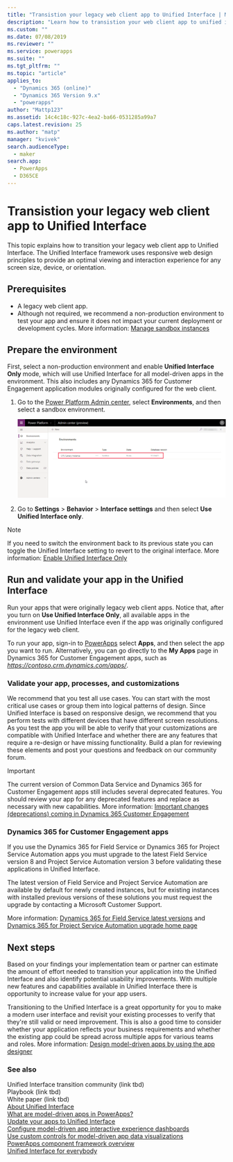 ```yaml
---
title: "Transistion your legacy web client app to Unified Interface | MicrosoftDocs"
description: "Learn how to transistion your web client app to unified interface"
ms.custom: ""
ms.date: 07/08/2019
ms.reviewer: ""
ms.service: powerapps
ms.suite: ""
ms.tgt_pltfrm: ""
ms.topic: "article"
applies_to: 
  - "Dynamics 365 (online)"
  - "Dynamics 365 Version 9.x"
  - "powerapps"
author: "Mattp123"
ms.assetid: 14c4c18c-927c-4ea2-ba66-0531285a99a7
caps.latest.revision: 25
ms.author: "matp"
manager: "kvivek"
search.audienceType: 
  - maker
search.app: 
  - PowerApps
  - D365CE
---
```

# Transistion your legacy web client app to Unified Interface

This topic explains how to transition your legacy web client app to Unified Interface. The Unified Interface framework uses responsive web design principles to provide an optimal viewing and interaction experience for any screen size, device, or orientation. 

## Prerequisites
- A legacy web client app. 
- Although not required, we recommend a non-production environment to test your app and ensure it does not impact your current deployment or development cycles. More information: [Manage sandbox instances](/dynamics365/customer-engagement/admin/manage-sandbox-instances)

## Prepare the environment
First, select a non-production environment and enable **Unified Interface Only** mode, which will use Unified Interface for all model-driven apps in the environment. This also includes any Dynamics 365 for Customer Engagement application modules originally configured for the web client.

1. Go to the [Power Platform Admin center](https://admin.powerplatform.microsoft.com/), select **Environments**, and then select a sandbox environment. 

    ![Select a sandbox environment](media/select-sandbox-environment.png)

2. Go to **Settings** > **Behavior** > **Interface settings** and then select **Use Unified Interface only**.

> [!NOTE]
> If you need to switch the environment back to its previous state you can toggle the Unified Interface setting to revert to the original interface. More information: [Enable Unified Interface Only](/dynamics365/customer-engagement/admin/enable-unified-interface-only)


## Run and validate your app in the Unified Interface
Run your apps that were originally legacy web client apps. Notice that, after you turn on **Use Unified Interface Only**, all available apps in the environment use Unified Interface even if the app was originally configured for the legacy web client.

To run your app, sign-in to [PowerApps](https://web.powerapps.com/?utm_source=padocs&utm_medium=linkinadoc&utm_campaign=referralsfromdoc) select **Apps**, and then select the app you want to run. Alternatively, you can go directly to the **My Apps** page in Dynamics 365 for Customer Engagement apps, such as *https://contoso.crm.dynamics.com/apps/*.

### Validate your app, processes, and customizations 
We recommend that you test all use cases. You can start with the most critical use cases or group them into logical patterns of design. Since Unified Interface is based on responsive design, we recommend that you perform tests with different devices that have different screen resolutions. As you test the app you will be able to verify that your customizations are compatible with Unified Interface and whether there are any features that require a re-design or have missing functionality. Build a plan for reviewing these elements and post your questions and feedback on our community forum. <!-- Link tbd -->

> [!IMPORTANT]
> The current version of Common Data Service and Dynamics 365 for Customer Engagement apps still includes several deprecated features. You should review your app for any deprecated features and replace as necessary with new capabilities. More information: [Important changes (deprecations) coming in Dynamics 365 Customer Engagement](/dynamics365/get-started/whats-new/customer-engagement/important-changes-coming)

### Dynamics 365 for Customer Engagement apps
If you use the Dynamics 365 for Field Service or Dynamics 365 for Project Service Automation apps you must upgrade to the latest Field Service version 8 and Project Service Automation version 3 before validating these applications in Unified Interface.

The latest version of Field Service and Project Service Automation are available by default for newly created instances, but for existing instances with installed previous versions of these solutions you must request the upgrade by contacting a Microsoft Customer Support.

More information: [Dynamics 365 for Field Service latest versions](/dynamics365/field-service/version-history#latest-versions) and  [Dynamics 365 for Project Service Automation upgrade home page](/dynamics365/customer-engagement/project-service/upgrade-psa-home-page)

## Next steps
Based on your findings your implementation team or partner can estimate the amount of effort needed to transition your application into the Unified Interface and also identify potential usability improvements. With multiple new features and capabilities available in Unified Interface there is opportunity to increase value for your app users. 

Transitioning to the Unified Interface is a great opportunity for you to make a modern user interface and revisit your existing processes to verify that they're still valid or need improvement. This is also a good time to consider whether your application reflects your business requirements and whether the existing app could be spread across multiple apps for various teams and roles.
More information: [Design model-driven apps by using the app designer](design-custom-business-apps-using-app-designer.md)  

### See also
Unified Interface transition community (link tbd) <br />
Playbook (link tbd) <br />
White paper (link tbd) <br />
[About Unified Interface](/dynamics365/customer-engagement/admin/about-unified-interface) <br />
[What are model-driven apps in PowerApps?](model-driven-app-overview.md) <br />
[Update your apps to Unified Interface](/dynamics365/customer-engagement/admin/update-apps-to-unified-interface) <br />
[Configure model-driven app interactive experience dashboards](configure-interactive-experience-dashboards.md) <br />
[Use custom controls for model-driven app data visualizations](use-custom-controls-data-visualizations.md) <br />
[PowerApps component framework overview](/powerapps/developer/component-framework/overview) <br />
[Unified Interface for everybody](/power-platform-release-plan/2019wave2/microsoft-powerapps/unified-interface-app-everybody)

